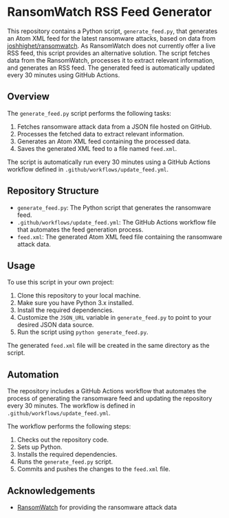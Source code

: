 # RansomWatch RSS Feed Generator

This repository contains a Python script, `generate_feed.py`, that generates an Atom XML feed for the latest ransomware attacks, based on data from [joshhighet/ransomwatch](https://github.com/joshhighet/ransomwatch).
As RansomWatch does not currently offer a live RSS feed, this script provides an alternative solution.
The script fetches data from the RansomWatch, processes it to extract relevant information, and generates an RSS feed.
The generated feed is automatically updated every 30 minutes using GitHub Actions.

## Overview

The `generate_feed.py` script performs the following tasks:

1. Fetches ransomware attack data from a JSON file hosted on GitHub.
2. Processes the fetched data to extract relevant information.
3. Generates an Atom XML feed containing the processed data.
4. Saves the generated XML feed to a file named `feed.xml`.

The script is automatically run every 30 minutes using a GitHub Actions workflow defined in `.github/workflows/update_feed.yml`.

## Repository Structure

- `generate_feed.py`: The Python script that generates the ransomware feed.
- `.github/workflows/update_feed.yml`: The GitHub Actions workflow file that automates the feed generation process.
- `feed.xml`: The generated Atom XML feed file containing the ransomware attack data.

## Usage

To use this script in your own project:

1. Clone this repository to your local machine.
2. Make sure you have Python 3.x installed.
3. Install the required dependencies.
4. Customize the `JSON_URL` variable in `generate_feed.py` to point to your desired JSON data source.
5. Run the script using `python generate_feed.py`.

The generated `feed.xml` file will be created in the same directory as the script.

## Automation

The repository includes a GitHub Actions workflow that automates the process of generating the ransomware feed and updating the repository every 30 minutes. The workflow is defined in `.github/workflows/update_feed.yml`.

The workflow performs the following steps:

1. Checks out the repository code.
2. Sets up Python.
3. Installs the required dependencies.
4. Runs the `generate_feed.py` script.
5. Commits and pushes the changes to the `feed.xml` file.

## Acknowledgements
- [RansomWatch](https://ransomwatch.telemetry.ltd/) for providing the ransomware attack data
